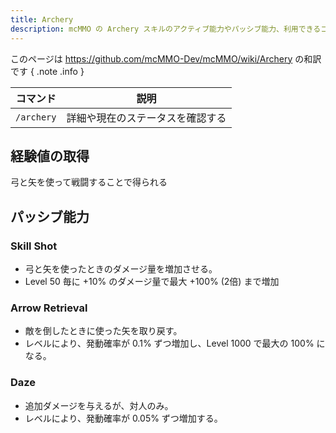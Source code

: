 ```yaml
---
title: Archery
description: mcMMO の Archery スキルのアクティブ能力やパッシブ能力、利用できるコマンドについて解説します
---
```


このページは <https://github.com/mcMMO-Dev/mcMMO/wiki/Archery> の和訳です
{ .note .info }

|コマンド|説明|
|:------:|:--:|
|`/archery`|詳細や現在のステータスを確認する|


## 経験値の取得
弓と矢を使って戦闘することで得られる

## パッシブ能力

### Skill Shot
  * 弓と矢を使ったときのダメージ量を増加させる。
  * Level 50 毎に +10% のダメージ量で最大 +100% (2倍) まで増加

### Arrow Retrieval
  * 敵を倒したときに使った矢を取り戻す。
  * レベルにより、発動確率が 0.1% ずつ増加し、Level 1000 で最大の 100% になる。

### Daze
  * 追加ダメージを与えるが、対人のみ。
  * レベルにより、発動確率が 0.05% ずつ増加する。

